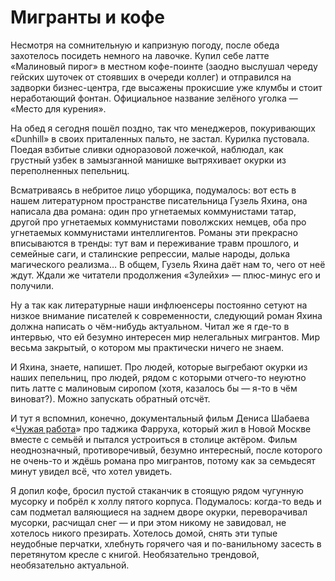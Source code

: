 
# Мигранты и кофе

​​Несмотря на сомнительную и капризную погоду, после обеда захотелось посидеть немного на лавочке. Купил себе латте «Малиновый пирог» в местном кофе-поинте (заодно выслушал череду гейских шуточек от стоявших в очереди коллег) и отправился на задворки бизнес-центра, где высажены прокисшие уже клумбы и стоит неработающий фонтан. Официальное название зелёного уголка — «Место для курения».

На обед я сегодня пошёл поздно, так что менеджеров, покуривающих «Dunhill» в своих приталенных пальто, не застал. Курилка пустовала. Поедая взбитые сливки одноразовой ложечкой, наблюдал, как грустный узбек в замызганной манишке вытряхивает окурки из переполненных пепельниц.

Всматриваясь в небритое лицо уборщика, подумалось: вот есть в нашем литературном пространстве писательница Гузель Яхина, она написала два романа: один про угнетаемых коммунистами татар, другой про угнетаемых коммунистами поволжских немцев, оба про угнетаемых коммунистами интеллигентов. Романы эти прекрасно вписываются в тренды: тут вам и переживание травм прошлого, и семейные саги, и сталинские репрессии, малые народы, долька магического реализма… В общем, Гузель Яхина даёт нам то, чего от неё ждут. Ждали же читатели продолжения «Зулейхи» — плюс-минус его и получили.

Ну а так как литературные наши инфлюенсеры постоянно сетуют на низкое внимание писателей к современности, следующий роман Яхина должна написать о чём-нибудь актуальном. Читал же я где-то в интервью, что ей безумно интересен мир нелегальных мигрантов. Мир весьма закрытый, о котором мы практически ничего не знаем.

И Яхина, знаете, напишет. Про людей, которые выгребают окурки из наших пепельниц, про людей, рядом с которыми отчего-то неуютно пить латте с малиновым сиропом (хотя, казалось бы — я-то в чём виноват?). Можно запускать обратный отсчёт.

И тут я вспомнил, конечно, документальный фильм Дениса Шабаева «[Чужая работа][1]» про таджика Фарруха, который жил в Новой Москве вместе с семьёй и пытался устроиться в столице актёром. Фильм неоднозначный, противоречивый, безумно интересный, после которого не очень-то и ждёшь романа про мигрантов, потому как за семьдесят минут увидел всё, что хотел увидеть.

Я допил кофе, бросил пустой стаканчик в стоящую рядом чугунную мусорку и побрёл к холлу пятого корпуса. Подумалось: когда-то ведь и сам подметал валяющиеся на заднем дворе окурки, переворачивал мусорки, расчищал снег — и при этом никому не завидовал, не хотелось никого презирать. Хотелось домой, снять эти тупые неудобные перчатки, хлебнуть горячего чая и по-ванильному засесть в перетянутом кресле с книгой. Необязательно трендовой, необязательно актуальной.

[1]:	https://piligrim.fund/film/chuzhaya-rabota